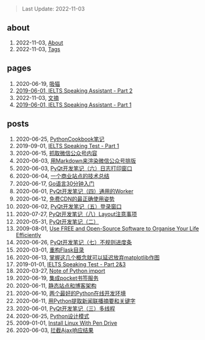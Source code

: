 > Last Update: 2022-11-03

## about
1. 2022-11-03, [About](about/me.md)
1. 2022-11-03, [Tags](about/tags.md)
## pages
1. 2020-06-19, [吸猫](pages/吸猫.md)
1. [2019-06-01, IELTS Speaking Assistant - Part 2](pages/speaking23.html)
1. 2022-11-03, [文摘](pages/bookmarks.md)
1. [2019-06-01, IELTS Speaking Assistant - Part 1](pages/speaking1.html)
## posts
1. 2020-06-25, [PythonCookbook笔记](posts/2020-06-25-PythonCookbook笔记.md)
1. 2019-09-01, [IELTS Speaking Test - Part 1](posts/2019-09-01-ielts-speaking-part-1.md)
1. 2020-06-15, [抓取微信公众号内容](posts/2020-06-15-抓取微信公众号.md)
1. 2020-06-03, [用Markdown来渲染微信公众号排版](posts/2020-06-03-微信公众号的Markdown排版工具.md)
1. 2020-06-03, [PyQt开发笔记（六）日志打印窗口](posts/2020-06-03-PyQt开发笔记六日志打印窗口.md)
1. 2020-06-04, [一个商业站点的技术总结](posts/2020-06-04-商业网站的技术小结.md)
1. 2020-06-17, [Go语言30分钟入门](https://www.runoob.com/go/go-tutorial.html)
1. 2020-06-01, [PyQt开发笔记（四）通用的Worker](posts/2020-06-01-PyQt开发笔记四通用Worker.md)
1. 2020-06-12, [免费CDN的最正确使用姿势](posts/2020-06-12-免费CDN的最正确使用姿势.md)
1. 2020-06-02, [PyQt开发笔记（五）登录窗口](posts/2020-06-02-PyQt开发笔记五登录窗口的实现.md)
1. 2020-07-27, [PyQt开发笔记（八）Layout注意事项](posts/2020-07-27-PyQt开发笔记八Layout注意事项.md)
1. 2020-05-31, [PyQt开发笔记（二）](posts/2020-05-31-PyQt开发笔记二.md)
1. 2009-08-01, [Use FREE and Open-Source Software to Organise Your Life Efficiently](posts/2019-08-01-Use-open-source-software-to-organise-your-life.md)
1. 2020-06-26, [PyQt开发笔记（七）不规则进度条](posts/2020-06-03-PyQt开发笔记七不规则控件.md)
1. 2020-03-01, [重构Flask目录](posts/2020-03-01-重构Flask程序目录.md)
1. 2020-06-13, [掌握这几个概念就可以延迟放弃matplotlib作图](posts/2020-06-13-掌握这几个概念就可以延迟放弃matplotlib作图.md)
1. 2019-01-01, [IELTS Speaking Test - Part 2&3](posts/2019-10-01-ielts-speaking-part-2.md)
1. 2020-03-27, [Note of Python import ](posts/2020-03-27-python-import-tricks.md)
1. 2020-06-19, [集成pocket书签服务](posts/2020-06-19-集成pocket书签服务.md)
1. 2020-06-11, [静态站点和博客架构](posts/2020-06-11-静态站点和博客架构.md)
1. 2020-06-10, [两个最好的Python在线开发环境](posts/2020-06-10-两个最好的Python在线开发环境.md)
1. 2020-06-11, [用Python提取新闻联播摘要和关键字](posts/2020-06-11-用Python提取新闻联播摘要和关键字.md)
1. 2020-06-01, [PyQt开发笔记（三）多线程](posts/2020-06-01-PyQt开发笔记三多线程.md)
1. 2020-06-25, [Python设计模式](posts/2020-06-25-设计模式.md)
1. 2009-01-01, [Install Linux With Pen Drive](posts/2009-01-01-install-linux-with-usb-drive.md)
1. 2020-06-03, [拦截Ajax响应结果](posts/2020-06-03-拦截Ajax响应结果.md)